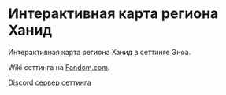 # Интерактивная карта региона Ханид

Интерактивная карта региона Ханид в сеттинге Эноа.

Wiki сеттинга на [Fandom.com](https://enoa.fandom.com/ru/wiki/%D0%9E%D1%81%D0%BA%D0%BE%D0%BB%D0%BA%D0%B8:_%D0%94%D0%B0%D1%81%D0%BA%D0%B0%D1%80#).

[Discord сервер сеттинга](https://discord.gg/RVSf3ZxzAw)

